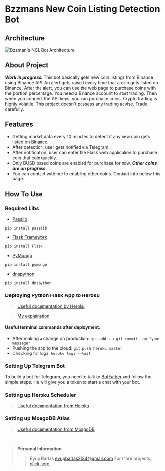 # Bzzmans New Coin Listing Detection Bot

## Architecture
![Bzzman's NCL Bot Architecture](https://user-images.githubusercontent.com/72407947/138091419-74ddf933-acd3-4267-9ba5-7d74d888e6f0.jpg)
## About Project
  ***Work in progress.*** This bot basically gets new coin listings from Binance using Binance API. An alert gets raised every time that a coin gets listed on Binance. After the alert, you can use the web page to purchase coins with the portion percentage. You need a Binance account to start trading. Then when you connect the API keys, you can purchase coins. Crypto trading is highly volatile. This project doesn't possess any trading advise. Trade carefully.
## Features
* Getting market data every 10 minutes to detect if any new coin gets listed on Binance.
* After detection, user gets notified via Telegram.
* After notification, user can enter the Flask web application to purchase coin that coin quickly.
* Only BUSD based coins are enabled for purchase for now. ***Other coins are on progress***.
* You can contact with me to enabling other coins. Contact info below this page.

## How To Use
### Required Libs
* [Passlib](https://passlib.readthedocs.io/en/stable/ "passlib")
```
pip install passlib
```
* [Flask Framework](https://flask.palletsprojects.com/en/2.0.x/ "Python Flask")
```
pip install Flask
```
* [PyMongo](https://pymongo.readthedocs.io/en/stable/ "Python Pymongo")
```
pip install pymongo
```
* [dnspython](https://pypi.org/project/dnspython/2.1.0/ "dnspython")
```
pip install dnspython
```

### Deploying Python Flask App to Heroku
> [Useful documentation by Heroku](https://devcenter.heroku.com/articles/getting-started-with-python "python app deployment")

> [My explaination](https://github.com/eyupbarlas/Crypto-Trading-Bot-with-Tradingview-Binance-Heroku-and-Telegram/issues/1)
#### Useful terminal commands after deployment:
* After making a change on production: `git add .` + `git commit -am "your message"`
* Pushing the app to the cloud: `git push heroku master`
* Checking for logs: `heroku logs --tail`

### Setting Up Telegram Bot
To build a bot for Telegram, you need to talk to [BotFather](https://telegram.me/botfather "BotFather") and follow the simple steps. He will give you a token to start a chat with your bot. 

### Setting up Heroku Scheduler
> [Useful documentation from Heroku](https://devcenter.heroku.com/articles/scheduler "Heroku Scheduler Docs")

### Setting up MongoDB Atlas
> [Useful documentation from MongoDB](https://www.mongodb.com/developer/how-to/use-atlas-on-heroku/ "Atlas on Heroku")
<br>

> **Personal Information**
> 
>> Eyüp Barlas  eyupbarlas2134@gmail.com
>> For more projects, [click here](https://github.com/eyupbarlas "my repos").
